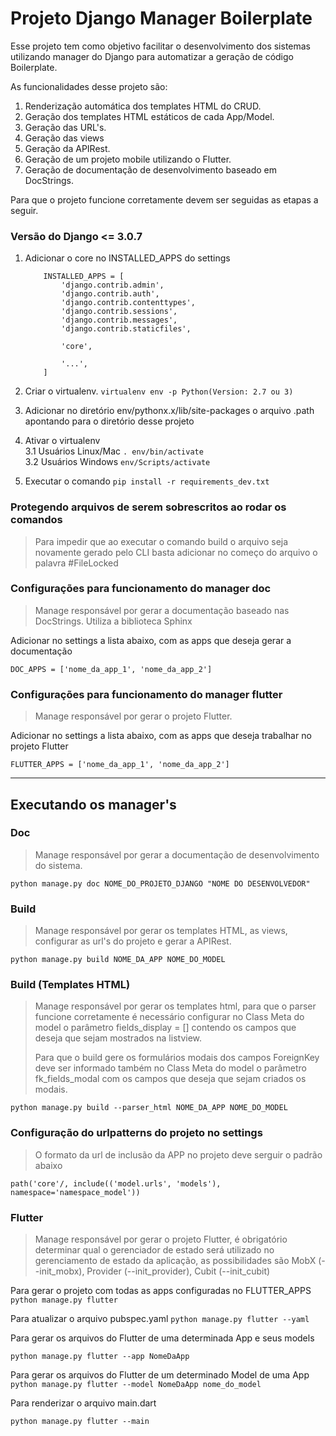 Projeto Django Manager Boilerplate
==================================

Esse projeto tem como objetivo facilitar o desenvolvimento dos sistemas utilizando manager do Django para automatizar a geração de código Boilerplate.  

As funcionalidades desse projeto são:

1) Renderização automática dos templates HTML do CRUD.  
2) Geração dos templates HTML estáticos de cada App/Model.  
3) Geração das URL's.
4) Geração das views  
5) Geração da APIRest.  
6) Geração de um projeto mobile utilizando o Flutter.  
7) Geração de documentação de desenvolvimento baseado em DocStrings.  

Para que o projeto funcione corretamente devem ser seguidas as etapas a seguir.

### Versão do Django <= 3.0.7

1. Adicionar o core no INSTALLED_APPS do settings
    ```
        INSTALLED_APPS = [
            'django.contrib.admin',
            'django.contrib.auth',
            'django.contrib.contenttypes',
            'django.contrib.sessions',
            'django.contrib.messages',
            'django.contrib.staticfiles',  
        
            'core',  
        
            '...',
        ]
    ```

2. Criar o virtualenv. `virtualenv env -p Python(Version: 2.7 ou 3)`  
3. Adicionar no diretório env/pythonx.x/lib/site-packages o arquivo .path apontando para o diretório desse projeto  
4. Ativar o virtualenv  
    3.1 Usuários Linux/Mac `. env/bin/activate`  
    3.2 Usuários Windows `env/Scripts/activate`  
5. Executar o comando `pip install -r requirements_dev.txt`
 
### Protegendo arquivos de serem sobrescritos ao rodar os comandos
> Para impedir que ao executar o comando build o arquivo seja novamente
> gerado pelo CLI basta adicionar no começo do arquivo o palavra #FileLocked

### Configurações para funcionamento do manager doc  
> Manage responsável por gerar a documentação baseado nas DocStrings. Utiliza a biblioteca Sphinx

Adicionar no settings a lista abaixo, com as apps que deseja gerar a documentação  

```DOC_APPS = ['nome_da_app_1', 'nome_da_app_2']```

### Configurações para funcionamento do manager flutter  
> Manage responsável por gerar o projeto Flutter.

Adicionar no settings a lista abaixo, com as apps que deseja trabalhar no projeto Flutter

```FLUTTER_APPS = ['nome_da_app_1', 'nome_da_app_2']```

__________

## Executando os manager's  

### Doc  
> Manage responsável por gerar a documentação de desenvolvimento do sistema.

```python manage.py doc NOME_DO_PROJETO_DJANGO "NOME DO DESENVOLVEDOR"```

### Build
> Manage responsável por gerar os templates HTML, as views, configurar  as url's do projeto e gerar a APIRest.

```python manage.py build NOME_DA_APP NOME_DO_MODEL```

### Build (Templates HTML)
> Manage responsável por gerar os templates html, para que o parser funcione corretamente
> é necessário configurar no Class Meta do model o parâmetro fields_display = []
> contendo os campos que deseja que sejam mostrados na listview.
>
> Para que o build gere os formulários modais dos campos ForeignKey deve ser informado também no
> Class Meta do model o parâmetro fk_fields_modal com os campos que deseja que sejam criados os modais.

```python manage.py build --parser_html NOME_DA_APP NOME_DO_MODEL```

### Configuração do urlpatterns do projeto no settings
> O formato da url de inclusão da APP no projeto deve serguir o padrão abaixo

``` path('core'/, include(('model.urls', 'models'), namespace='namespace_model')) ```


### Flutter
> Manage responsável por gerar o projeto Flutter, é obrigatório determinar qual o gerenciador de estado será utilizado no gerenciamento de estado da aplicação, as possibilidades são MobX (--init_mobx), Provider (--init_provider), Cubit (--init_cubit)

Para gerar o projeto com todas as apps configuradas no FLUTTER_APPS
```python manage.py flutter```

Para atualizar o arquivo pubspec.yaml
```python manage.py flutter --yaml```

Para gerar os arquivos do Flutter de uma determinada App e seus models  

```python manage.py flutter --app NomeDaApp```

Para gerar os arquivos do Flutter de um determinado Model de uma App
```python manage.py flutter --model NomeDaApp nome_do_model```

Para renderizar o arquivo main.dart

```python manage.py flutter --main```
